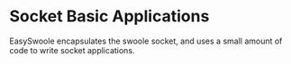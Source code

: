 # Socket Basic Applications
EasySwoole encapsulates the swoole socket, and uses a small amount of code to write socket applications.
